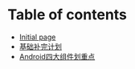 # Table of contents

* [Initial page](README.md)
* [基础补完计划](test.md)
* [Android四大组件划重点](untitled-test.md)

